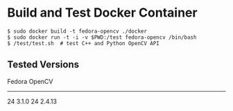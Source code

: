 Build and Test Docker Container
===============================

    $ sudo docker build -t fedora-opencv ./docker
    $ sudo docker run -t -i -v $PWD:/test fedora-opencv /bin/bash
    $ /test/test.sh  # test C++ and Python OpenCV API

Tested Versions
---------------

Fedora  OpenCV
------  ------
24      3.1.0
24      2.4.13


